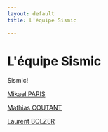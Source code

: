 ```yaml
---
layout: default
title: L'équipe Sismic

---
```

# L'équipe Sismic

Sismic! 


[Mikael PARIS](notre-equipe/mikael-paris.html)

[Mathias COUTANT](notre-equipe/mathias-coutant.html)

[Laurent BOLZER](notre-equipe/laurent-bolzer.html)

